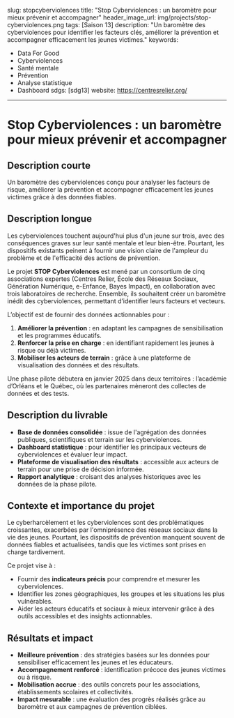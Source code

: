slug: stopcyberviolences
title: "Stop Cyberviolences : un baromètre pour mieux prévenir et accompagner"
header_image_url: img/projects/stop-cyberviolences.png
tags: [Saison 13]
description: "Un baromètre des cyberviolences pour identifier les facteurs clés, améliorer la prévention et accompagner efficacement les jeunes victimes."
keywords:
  - Data For Good
  - Cyberviolences
  - Santé mentale
  - Prévention
  - Analyse statistique
  - Dashboard
sdgs: [sdg13]
website: https://centresrelier.org/
---

# Stop Cyberviolences : un baromètre pour mieux prévenir et accompagner

## Description courte
Un baromètre des cyberviolences conçu pour analyser les facteurs de risque, améliorer la prévention et accompagner efficacement les jeunes victimes grâce à des données fiables.

## Description longue
Les cyberviolences touchent aujourd'hui plus d'un jeune sur trois, avec des conséquences graves sur leur santé mentale et leur bien-être. Pourtant, les dispositifs existants peinent à fournir une vision claire de l'ampleur du problème et de l'efficacité des actions de prévention.  

Le projet **STOP Cyberviolences** est mené par un consortium de cinq associations expertes (Centres Relier, École des Réseaux Sociaux, Génération Numérique, e-Enfance, Bayes Impact), en collaboration avec trois laboratoires de recherche. Ensemble, ils souhaitent créer un baromètre inédit des cyberviolences, permettant d’identifier leurs facteurs et vecteurs.  

L’objectif est de fournir des données actionnables pour :  
1. **Améliorer la prévention** : en adaptant les campagnes de sensibilisation et les programmes éducatifs.  
2. **Renforcer la prise en charge** : en identifiant rapidement les jeunes à risque ou déjà victimes.  
3. **Mobiliser les acteurs de terrain** : grâce à une plateforme de visualisation des données et des résultats.  

Une phase pilote débutera en janvier 2025 dans deux territoires : l’académie d’Orléans et le Québec, où les partenaires mèneront des collectes de données et des tests.

## Description du livrable
- **Base de données consolidée** : issue de l'agrégation des données publiques, scientifiques et terrain sur les cyberviolences.  
- **Dashboard statistique** : pour identifier les principaux vecteurs de cyberviolences et évaluer leur impact.  
- **Plateforme de visualisation des résultats** : accessible aux acteurs de terrain pour une prise de décision informée.  
- **Rapport analytique** : croisant des analyses historiques avec les données de la phase pilote.  

## Contexte et importance du projet
Le cyberharcèlement et les cyberviolences sont des problématiques croissantes, exacerbées par l'omniprésence des réseaux sociaux dans la vie des jeunes. Pourtant, les dispositifs de prévention manquent souvent de données fiables et actualisées, tandis que les victimes sont prises en charge tardivement.  

Ce projet vise à :  
- Fournir des **indicateurs précis** pour comprendre et mesurer les cyberviolences.  
- Identifier les zones géographiques, les groupes et les situations les plus vulnérables.  
- Aider les acteurs éducatifs et sociaux à mieux intervenir grâce à des outils accessibles et des insights actionnables.  

## Résultats et impact
- **Meilleure prévention** : des stratégies basées sur les données pour sensibiliser efficacement les jeunes et les éducateurs.  
- **Accompagnement renforcé** : identification précoce des jeunes victimes ou à risque.  
- **Mobilisation accrue** : des outils concrets pour les associations, établissements scolaires et collectivités.  
- **Impact mesurable** : une évaluation des progrès réalisés grâce au baromètre et aux campagnes de prévention ciblées.
